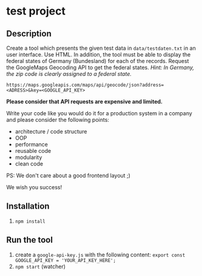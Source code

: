 # test project
## Description
Create a tool which presents the given test data in `data/testdaten.txt` in an user interface. Use HTML.
In addition, the tool must be able to display the federal states of Germany (Bundesland) for each of the records.
Request the GoogleMaps Geocoding API to get the federal states.
*Hint: In Germany, the zip code is clearly assigned to a federal state.*

`https://maps.googleapis.com/maps/api/geocode/json?address=<ADRESS>&key=<GOOGLE_API_KEY>`

**Please consider that API requests are expensive and limited.**

Write your code like you would do it for a production system in a company and please consider the following points:
* architecture / code structure
* OOP
* performance
* reusable code
* modularity
* clean code

PS: We don't care about a good frontend layout ;)

We wish you success!

## Installation

1. `npm install`

## Run the tool

1. create a `google-api-key.js` with the following content: `export const GOOGLE_API_KEY = 'YOUR_API_KEY_HERE';`
2. `npm start` (watcher)
